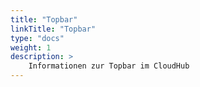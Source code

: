 ```yaml
---
title: "Topbar"
linkTitle: "Topbar"
type: "docs"
weight: 1
description: >
    Informationen zur Topbar im CloudHub
---
```

